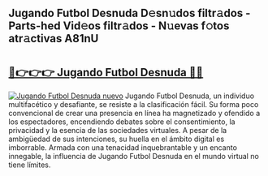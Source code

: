 ## Jugando Futbol Desnuda D𝚎sn𝚞dos filtr𝚊dos - Parts-hed Vid𝚎os filtr𝚊dos - N𝚞evas f𝚘tos atr𝚊ctivas A81nU

# <h2><a href="http://mb7ccj.tromn.icu/?c=Jugando+Futbol+Desnuda">🔗👉👉👉 Jugando Futbol Desnuda 🔗🔗</a></h2>

[![Jugando Futbol Desnuda nuevo](https://i.imgur.com/pEAQMta.gif)](http://mb7ccj.tromn.icu/?c=Jugando+Futbol+Desnuda)
Jugando Futbol Desnuda, un individuo multifacético y desafiante, se resiste a la clasificación fácil. Su forma poco convencional de crear una presencia en línea ha magnetizado y ofendido a los espectadores, encendiendo debates sobre el consentimiento, la privacidad y la esencia de las sociedades virtuales. A pesar de la ambigüedad de sus intenciones, su huella en el ámbito digital es imborrable. Armada con una tenacidad inquebrantable y un encanto innegable, la influencia de Jugando Futbol Desnuda en el mundo virtual no tiene límites.
